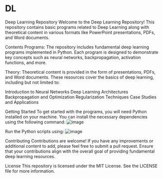 # DL

Deep Learning Repository
Welcome to the Deep Learning Repository! This repository contains basic programs related to Deep Learning along with theoretical content in various formats like PowerPoint presentations, PDFs, and Word documents.

Contents
Programs:
The repository includes fundamental deep learning programs implemented in Python. Each program is designed to demonstrate key concepts such as neural networks, backpropagation, activation functions, and more.

Theory:
Theoretical content is provided in the form of presentations, PDFs, and Word documents. These resources cover the basics of deep learning, including but not limited to:

Introduction to Neural Networks
Deep Learning Architectures
Backpropagation and Optimization
Regularization Techniques
Case Studies and Applications

Getting Started
To get started with the programs, you will need Python installed on your machine. You can install the necessary dependencies using the following command:
![image](https://github.com/user-attachments/assets/0734cfcb-ff27-4753-99df-7654627203ea)

Run the Python scripts using:
![image](https://github.com/user-attachments/assets/e52cffac-eb93-4129-aba3-2e6042f5d997)

Contributing
Contributions are welcome! If you have any improvements or additional content to add, please feel free to submit a pull request. Ensure that your contributions align with the overall goal of providing fundamental deep learning resources.

License
This repository is licensed under the MIT License. See the LICENSE file for more information.



